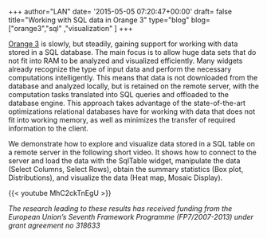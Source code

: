 +++
author="LAN"
date= '2015-05-05 07:20:47+00:00'
draft= false
title="Working with SQL data in Orange 3"
type="blog"
blog=["orange3","sql" ,"visualization" ]
+++

[Orange 3](http://orange.biolab.si/orange3/) is slowly, but steadily, gaining support for working with data stored in a SQL database. The main focus is to allow huge data sets that do not fit into RAM to be analyzed and visualized efficiently. Many widgets already recognize the type of input data and perform the necessary computations intelligently. This means that data is not downloaded from the database and analyzed locally, but is retained on the remote server, with the computation tasks translated into SQL queries and offloaded to the database engine. This approach takes advantage of the state-of-the-art optimizations relational databases have for working with data that does not fit into working memory, as well as minimizes the transfer of required information to the client.

We demonstrate how to explore and visualize data stored in a SQL table on a remote server in the following short video. It shows how to connect to the server and load the data with the SqlTable widget, manipulate the data (Select Columns, Select Rows), obtain the summary statistics (Box plot, Distributions), and visualize the data (Heat map, Mosaic Display).


{{< youtube MhC2ckTnEgU >}}



_The research leading to these results has received funding from the European Union’s Seventh Framework Programme (FP7/2007-2013) under grant agreement no 318633_


